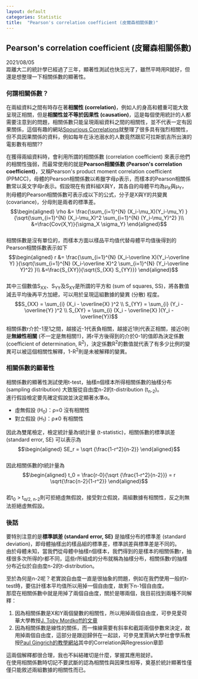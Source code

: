 ```yaml
---
layout: default
categories: Statistic
title:  "Pearson's correlation coefficient (皮爾森相關係數)"
---  
```

## Pearson's correlation coefficient (皮爾森相關係數)  
2021/08/05  
距離大二的統計學已經過了三年，顯著性測試也快忘光了，雖然平時用R就好，但還是想整理一下相關係數的顯著性。  
  
### 何謂相關係數？  
在兩組資料之間有時存在著**相關性 (correlation)**，例如人的身高和體重可能大致呈現正相關，但是**相關性並不等於因果性 (causation)**，這是每個使用統計的人都需要注意到的問題，相關係數只能呈現兩組資料之間的相關性，並不代表一定有因果關係，這個有趣的網站<a href="http://tylervigen.com/spurious-correlations" target="_blank">Spourious Correlations</a>就整理了很多具有強烈相關性，但不具因果關係的資料，例如每年在泳池溺水的人數竟然跟尼可拉斯凱吉所出演的電影數有相關??  
  
在獲得兩組資料時，會利用所謂的相關係數 (correlation coefficient) 來表示他們的相關性強弱，而最常使用的就是**Pearson相關係數 (Pearson's correlation coefficient)**，又稱Pearson's product moment correlation coefficient (PPMCC)，母體的Pearson相關係數以希臘字母&rho;表示，而樣本的Pearson相關係數常以英文字母r表示。假設現在有資料組X與Y，其各自的母體平均為&mu;<sub>X</sub>與&mu;<sub>Y</sub>，則母體的Pearson相關係數可表示成以下的公式，分子是X與Y的共變異 (covariance)，分母則是兩者的標準差。   
$$\begin{aligned}
\rho &= \frac{\sum_{i=1}^{N} (X_i-\mu_X)(Y_i-\mu_Y) }{\sqrt{\sum_{i=1}^{N} (X_i-\mu_X)^2 \sum_{i=1}^{N} (Y_i-\mu_Y)^2} }\\   
&=\frac{Cov(X,Y)}{\sigma_X \sigma_Y}  
\end{aligned}$$    
相關係數是沒有單位的，而樣本方面以樣品平均值代替母體平均值後得到的Pearson相關係數表示如下  
$$\begin{aligned}
r &= \frac{\sum_{i=1}^{N} (X_i-\overline X)(Y_i-\overline Y) }{\sqrt{\sum_{i=1}^{N} (X_i-\overline X)^2 \sum_{i=1}^{N} (Y_i-\overline Y)^2} }\\
&=\frac{S_{XY}}{\sqrt{S_{XX} S_{YY}}}
\end{aligned}$$   
其中三個數值S<sub>XX</sub>、S<sub>YY</sub>及S<sub>XY</sub>是所謂的平方和 (sum of squares, SS)，將各數值減去平均後再平方加總，可以用於呈現這組數據的變異 (分散) 程度。   
$$S_{XX} =  \sum_{i} (X_i -  \overline{X} )^2 \\
S_{YY} =  \sum_{i} (Y_i -  \overline{Y} )^2 \\
S_{XY} =  \sum_{i} (X_i -  \overline{X} )(Y_i - \overline{Y})$$  
  
相關係數r介於-1至1之間，越接近-1代表負相關，越接近1則代表正相關，接近0則是**無線性相關** (不一定是無相關!!)，將r平方後得到的介於0-1的值即為決定係數 (coefficient of determination, R<sup>2</sup>)，決定係數R<sup>2</sup>的數值就代表了有多少比例的變異可以被這個相關性解釋，1-R<sup>2</sup>則是未被解釋的變異。  
  
### 相關係數的顯著性  
相關係數的顯著性測試使用t-test，抽樣n個樣本所得相關係數的抽樣分布 (sampling distribution) 大致服從自由度n-2的t-distribution (t<sub>n-2</sub>)。  
進行假設檢定要先確定假說並決定顯著水準&alpha;。    
- 虛無假設 (H<sub>0</sub>)：&rho;=0 沒有相關性  
- 對立假設 (H<sub>1</sub>)：&rho;&#8800;0 有相關性  
  
因此為雙尾檢定，檢定統計量為t統計量 (t-statistic)，相關係數的標準誤差 (standard error, SE) 可以表示為  
$$\begin{aligned}
SE_r = \sqrt {\frac{1-r^2}{n-2}}
\end{aligned}$$  
因此相關係數的t統計量為  
$$\begin{aligned}
t_0 = \frac{r-0}{\sqrt {\frac{1-r^2}{n-2}}} = r \sqrt{\frac{n-2}{1-r^2}}
\end{aligned}$$  
若t<sub>0</sub> > t<sub>&alpha;/2, n-2</sub>則可拒絕虛無假說，接受對立假說，兩組數據有相關性，反之則無法拒絕虛無假設。  
  
### 後話  
要特別注意的是**標準誤差 (standard error, SE)** 是抽樣分布的標準差 (standard deviation)，即母體抽樣出的樣品組的標準差，標準誤差與標準差是不同的。  
由於母體未知，當我們從母體中抽樣n個樣本，我們得到的是樣本的相關係數r，抽樣很多次所得的r都不同，這些r所組成的分布就稱為抽樣分布，相關係數r的抽樣分布近似於自由度n-2的t-distribution。  
  
至於為何是n-2呢？老實說自由度一直是很抽象的問題，例如在我們使用一般的t-test時，要估計樣本平均值所以用掉一個自由度，故剩下n-1個自由度。  
那麼在相關係數中就是用掉了兩個自由度，關於是哪兩個，我目前找到兩種不同解釋：  
1. 因為相關係數是X和Y兩個變數的相關性，所以用掉兩個自由度，可參見愛荷華大學教授<a href="http://www2.psychology.uiowa.edu/faculty/mordkoff/GradStats/part%201/I.12%20corrltns.pdf" target="_blank">J. Toby Mordkoff的文章</a>
2. 因為相關係數是線性的關係，而一條線需要有斜率和截距兩個參數來決定，故用掉兩個自由度，這部分是跟迴歸併在一起談，可參見里賈納大學社會學系教授<a href="http://uregina.ca/~gingrich/text.htm" target="_blank">Paul Gingrich的教學網站</a>其中的Correlation與Regression章節
  
這兩個解釋都很合理，我也不糾結確切是什麼，掌握其應用就好。  
在使用相關係數時切記不要武斷的認為相關性與因果性相等，奠基於統計顯著性僅僅只能敘述兩組數據的相關性而已。  

